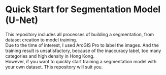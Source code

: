 # Quick Start for Segmentation Model (U-Net)
This repository includes all processes of building a segmentation, from dataset creation to model training.  
Due to the time of interest, I used ArcGIS Pro to label the images. And the training result is unsatisfactory, because of the inaccuracy label, too many categories and high density in Hong Kong.  
However, if you want to quickly start training a segmentation model with your own dataset. This repository will suit you.  
